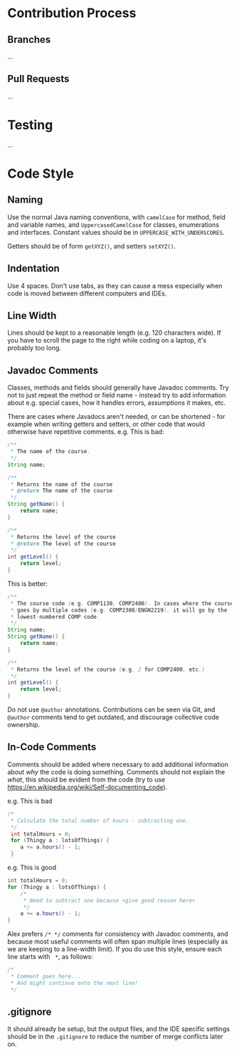 
# Contribution Process

## Branches
...

## Pull Requests
...

# Testing
...

# Code Style

## Naming
Use the normal Java naming conventions, with `camelCase` for method, field and variable names, and `UppercasedCamelCase` for classes, enumerations and interfaces. Constant values should be in `UPPERCASE_WITH_UNDERSCORES`.

Getters should be of form `getXYZ()`, and setters `setXYZ()`.

## Indentation
Use 4 spaces. Don't use tabs, as they can cause a mess especially when code is moved between different computers and IDEs.

## Line Width
Lines should be kept to a reasonable length (e.g. 120 characters wide). If you have to scroll the page to the right while coding on a laptop, it's probably too long.

## Javadoc Comments
Classes, methods and fields should generally have Javadoc comments. Try not to just repeat the method or field name - instead try to add information about e.g. special cases, how it handles errors, assumptions it makes, etc.

There are cases where Javadocs aren't needed, or can be shortened - for example when writing getters and setters, or other code that would otherwise have repetitive comments. e.g. This is bad:
```java
/**
 * The name of the course.
 */
String name;

/**
 * Returns the name of the course
 * @return The name of the course
 */
String getName() {
    return name;
}

/**
 * Returns the level of the course
 * @return The level of the course
 */
int getLevel() {
    return level;
}
```

This is better:
```java
/**
 * The course code (e.g. COMP1130, COMP2400). In cases where the course
 * goes by multiple codes (e.g. COMP2300/ENGN2219), it will go by the
 * lowest-numbered COMP code.
 */
String name;
String getName() {
    return name;
}

/**
 * Returns the level of the course (e.g. 2 for COMP2400, etc.)
 */
int getLevel() {
    return level;
}
```

Do not use `@author` annotations. Contributions can be seen via Git, and `@author` comments tend to get outdated, and discourage collective code ownership.

## In-Code Comments
Comments should be added where necessary to add additional information about *why* the code is doing something. Comments should not explain the *what*, this should be evident from the code (try to use https://en.wikipedia.org/wiki/Self-documenting_code).

e.g. This is bad
```java
/*
 * Calculate the total number of hours - subtracting one.
 */
 int totalHours = 0;
 for (Thingy a : lotsOfThings) {
    a += a.hours() - 1;
 }
```

e.g. This is good
```java
int totalHours = 0;
for (Thingy a : lotsOfThings) {
    /*
     * Need to subtract one because <give good reason here>
     */ 
    a += a.hours() - 1;
}
```

Alex prefers `/* */` comments for consistency with Javadoc comments, and because most useful comments will often span multiple lines (especially as we are keeping to a line-width limit). If you do use this style, ensure each line starts with ` *`, as follows:
```java
/*
 * Comment goes here...
 * And might continue onto the next line!
 */
```

## .gitignore
It should already be setup, but the output files, and the IDE specific settings should be in the `.gitignore` to reduce the number of merge conflicts later on.
